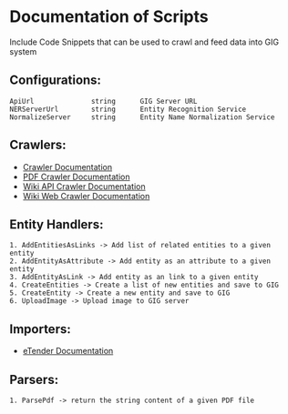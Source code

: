 # Documentation of Scripts
Include Code Snippets that can be used to crawl and feed data into GIG system
## Configurations:
    ApiUrl              string      GIG Server URL 
    NERServerUrl        string      Entity Recognition Service
    NormalizeServer     string      Entity Name Normalization Service
## Crawlers:
* [Crawler Documentation](crawlers/README.md)
* [PDF Crawler Documentation](../GIG-SDK/pdf_crawler/README.md)
* [Wiki API Crawler Documentation](crawlers/wiki_api_crawler/README.md)
* [Wiki Web Crawler Documentation](crawlers/wiki_web_crawler/README.md)
## Entity Handlers:
    1. AddEntitiesAsLinks -> Add list of related entities to a given entity
    2. AddEntityAsAttribute -> Add entity as an attribute to a given entity
    3. AddEntityAsLink -> Add entity as an link to a given entity
    4. CreateEntities -> Create a list of new entities and save to GIG
    5. CreateEntity -> Create a new entity and save to GIG
    6. UploadImage -> Upload image to GIG server

## Importers:
* [eTender Documentation](importers/etender/README.md)
## Parsers:
    1. ParsePdf -> return the string content of a given PDF file